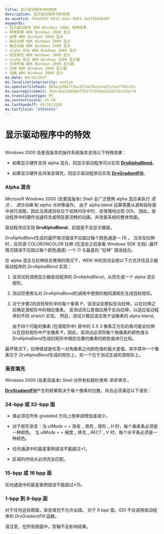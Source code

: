```yaml
---
title: 显示驱动程序中的特效
description: 显示驱动程序中的特效
ms.assetid: f44a89df-6412-442c-8491-3e2f2bbd826f
keywords:
- 显示驱动程序 WDK Windows 2000，特殊效果
- 特殊效果 WDK Windows 2000 显示
- 效果 WDK Windows 2000 显示
- 融合动画 WDK Windows 2000 显示
- 融合动画 WDK Windows 2000 显示
- alpha 光标 WDK Windows 2000 显示
- 渐变填充 WDK Windows 2000 显示
- alpha 混合 WDK Windows 2000 显示器
- 位块传输 WDK Windows 2000 显示器
- 拉伸 WDK Windows 2000 显示器
- 动画 WDK Windows 2000 显示
ms.date: 04/20/2017
ms.localizationpriority: medium
ms.openlocfilehash: 068ea3dbb713aa337ab76acb4a21c5ee7740cd1c
ms.sourcegitcommit: 7b9c3ba12b05bbf78275395bbe3a287d2c31bcf4
ms.translationtype: MT
ms.contentlocale: zh-CN
ms.lasthandoff: 08/28/2020
ms.locfileid: "89066604"
---
```

# <a name="special-effects-in-display-drivers"></a>显示驱动程序中的特效


## <span id="ddk_special_effects_in_display_drivers_gg"></span><span id="DDK_SPECIAL_EFFECTS_IN_DISPLAY_DRIVERS_GG"></span>


Windows 2000 及更高版本的操作系统版本支持以下特殊效果：

-   如果显示硬件支持 alpha 混合，则显示驱动程序可以实现 [**DrvAlphaBlend**](/windows/desktop/api/winddi/nf-winddi-drvalphablend)。

-   如果显示硬件支持渐变填充，则显示驱动程序应实现 [**DrvGradientFill**](/windows/desktop/api/winddi/nf-winddi-drvgradientfill)。

### <a name="span-idalpha_blendingspanspan-idalpha_blendingspanspan-idalpha_blendingspanalpha-blending"></a><span id="Alpha_Blending"></span><span id="alpha_blending"></span><span id="ALPHA_BLENDING"></span>Alpha 混合

Microsoft Windows 2000 (及更高版本) Shell 会广泛使用 alpha 混合来执行 *混合* 、 *混合动画* 和 *alpha 光标*等操作。 由于 alpha blend 运算需要从源和目标面中进行读取，因此当源或目标位于视频内存中时，会很慢地出现 GDI。 因此，驱动程序中的硬件加速将生成明显更流畅的动画，并改善系统的整体性能。

驱动程序应实现 **DrvAlphaBlend**，前提是不会显示接缝。

*DrvAlphaBlend*生成的最坏情况错误不应超过每个颜色通道一 (1) 。 当涉及拉伸时，应将源 COLORONCOLOR 拉伸 (在混合之前查看 Windows SDK 文档) ;最坏情况错误不应超过每个颜色通道) 一个 (1 与最差的 "拉伸" 错误组合。

在 alpha 混合与拉伸结合使用的情况下，WDK 中的测试会按以下方式评估显示器驱动程序的 *DrvAlphaBlend* 实现：

1.  该测试将调用显示器驱动程序的 *DrvAlphaBlend*，从而生成一个 alpha 混合矩形。

2.  测试将使用与对 *DrvAlphaBlend*的调用中使用的相同源矩形生成目标矩形。

3.  对于步骤2的目标矩形中的每个象素 P，该测试会模拟反向拉伸，以在拉伸之前确定源矩形中的相应像素。 该测试将公差值应用于反向拉伸，以适应驱动程序的不同 stretch 实现。 然后，测试计算应该应用于该像素的 alpha blend。

    由于四个可能的像素 (在源矩形中) 居中的 3 X 3 像素正方形的角可能会拉伸以在目标矩形中产生像素 P，因此，该测试必须将每个角像素的颜色值与 *DrvAlphaBlend*生成的矩形中相应位置的像素的颜色值进行比较。

最坏情况下，拉伸错误是任意一对角像素之间颜色值的最大差值，其中其中一个像素位于 *DrvAlphaBlend*生成的矩形上，另一个位于测试生成的源矩形上。

### <a name="span-idgradient_fillsspanspan-idgradient_fillsspanspan-idgradient_fillsspangradient-fills"></a><span id="Gradient_Fills"></span><span id="gradient_fills"></span><span id="GRADIENT_FILLS"></span>渐变填充

Windows 2000 (及更高版本) Shell 对所有标题栏使用 *渐变填充* 。

[**DrvGradientFill**](/windows/desktop/api/winddi/nf-winddi-drvgradientfill)产生的结果取决于每个像素的位数，并且必须满足以下准则：

### <a name="span-id_24_bpp_or_32_bpp_surfacesspanspan-id_24_bpp_or_32_bpp_surfacesspan24-bpp-or-32-bpp-surfaces"></a><span id="_24_bpp_or_32_bpp_surfaces"></span><span id="_24_BPP_OR_32_BPP_SURFACES"></span>24-bpp 或 32-bpp 面

-   值必须在所有 gradated 方向上按单调增加或减少。

-   对于矩形渐变：当 *ulMode* = = 渐变 \_ 填充 \_ 矩形 \_ H 时，每个垂直条必须是一种颜色。
    当 *ulMode* = = 梯度 \_ 填充 \_ RECT \_ V 时，每个水平条必须是一种颜色。
-   任何通道中的最差案例错误不能超过±1。

-   区域的终结点必须完全匹配。

### <a name="span-id_15_bpp_or_16_bpp_surfacesspanspan-id_15_bpp_or_16_bpp_surfacesspan15-bpp-or-16-bpp-surfaces"></a><span id="_15_bpp_or_16_bpp_surfaces"></span><span id="_15_BPP_OR_16_BPP_SURFACES"></span>15-bpp 或 16 bpp 面

任何通道中的最差案例错误不能超过±15。

### <a name="span-id_1_bpp_to_8_bpp_surfacesspanspan-id_1_bpp_to_8_bpp_surfacesspan1-bpp-to-8-bpp-surfaces"></a><span id="_1_bpp_to_8_bpp_surfaces"></span><span id="_1_BPP_TO_8_BPP_SURFACES"></span>1-bpp 到 8-bpp 面

对于任何这些图面，渐变填充不允许出错。 对于 8 bpp 面，GDI 不会调用驱动程序的 *DrvGradientFill* 函数。

请注意，在所有图面中，剪辑不会影响结果。

 

